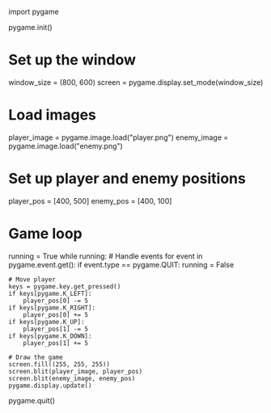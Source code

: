 import pygame

pygame.init()

# Set up the window
window_size = (800, 600)
screen = pygame.display.set_mode(window_size)

# Load images
player_image = pygame.image.load("player.png")
enemy_image = pygame.image.load("enemy.png")

# Set up player and enemy positions
player_pos = [400, 500]
enemy_pos = [400, 100]

# Game loop
running = True
while running:
    # Handle events
    for event in pygame.event.get():
        if event.type == pygame.QUIT:
            running = False

    # Move player
    keys = pygame.key.get_pressed()
    if keys[pygame.K_LEFT]:
        player_pos[0] -= 5
    if keys[pygame.K_RIGHT]:
        player_pos[0] += 5
    if keys[pygame.K_UP]:
        player_pos[1] -= 5
    if keys[pygame.K_DOWN]:
        player_pos[1] += 5

    # Draw the game
    screen.fill((255, 255, 255))
    screen.blit(player_image, player_pos)
    screen.blit(enemy_image, enemy_pos)
    pygame.display.update()

pygame.quit()

